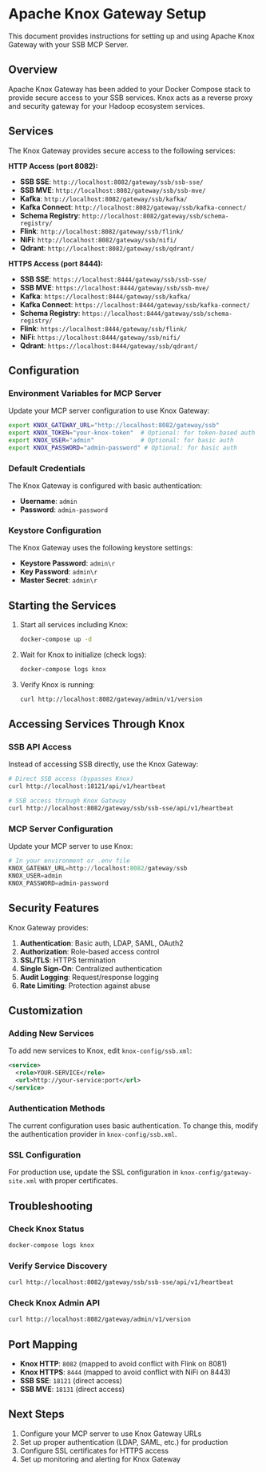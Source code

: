 # Apache Knox Gateway Setup

This document provides instructions for setting up and using Apache Knox Gateway with your SSB MCP Server.

## Overview

Apache Knox Gateway has been added to your Docker Compose stack to provide secure access to your SSB services. Knox acts as a reverse proxy and security gateway for your Hadoop ecosystem services.

## Services

The Knox Gateway provides secure access to the following services:

**HTTP Access (port 8082):**
- **SSB SSE**: `http://localhost:8082/gateway/ssb/ssb-sse/`
- **SSB MVE**: `http://localhost:8082/gateway/ssb/ssb-mve/`
- **Kafka**: `http://localhost:8082/gateway/ssb/kafka/`
- **Kafka Connect**: `http://localhost:8082/gateway/ssb/kafka-connect/`
- **Schema Registry**: `http://localhost:8082/gateway/ssb/schema-registry/`
- **Flink**: `http://localhost:8082/gateway/ssb/flink/`
- **NiFi**: `http://localhost:8082/gateway/ssb/nifi/`
- **Qdrant**: `http://localhost:8082/gateway/ssb/qdrant/`

**HTTPS Access (port 8444):**
- **SSB SSE**: `https://localhost:8444/gateway/ssb/ssb-sse/`
- **SSB MVE**: `https://localhost:8444/gateway/ssb/ssb-mve/`
- **Kafka**: `https://localhost:8444/gateway/ssb/kafka/`
- **Kafka Connect**: `https://localhost:8444/gateway/ssb/kafka-connect/`
- **Schema Registry**: `https://localhost:8444/gateway/ssb/schema-registry/`
- **Flink**: `https://localhost:8444/gateway/ssb/flink/`
- **NiFi**: `https://localhost:8444/gateway/ssb/nifi/`
- **Qdrant**: `https://localhost:8444/gateway/ssb/qdrant/`

## Configuration

### Environment Variables for MCP Server

Update your MCP server configuration to use Knox Gateway:

```bash
export KNOX_GATEWAY_URL="http://localhost:8082/gateway/ssb"
export KNOX_TOKEN="your-knox-token"  # Optional: for token-based auth
export KNOX_USER="admin"             # Optional: for basic auth
export KNOX_PASSWORD="admin-password" # Optional: for basic auth
```

### Default Credentials

The Knox Gateway is configured with basic authentication:
- **Username**: `admin`
- **Password**: `admin-password`

### Keystore Configuration

The Knox Gateway uses the following keystore settings:
- **Keystore Password**: `admin\r`
- **Key Password**: `admin\r`
- **Master Secret**: `admin\r`

## Starting the Services

1. Start all services including Knox:
   ```bash
   docker-compose up -d
   ```

2. Wait for Knox to initialize (check logs):
   ```bash
   docker-compose logs knox
   ```

3. Verify Knox is running:
   ```bash
   curl http://localhost:8082/gateway/admin/v1/version
   ```

## Accessing Services Through Knox

### SSB API Access

Instead of accessing SSB directly, use the Knox Gateway:

```bash
# Direct SSB access (bypasses Knox)
curl http://localhost:18121/api/v1/heartbeat

# SSB access through Knox Gateway
curl http://localhost:8082/gateway/ssb/ssb-sse/api/v1/heartbeat
```

### MCP Server Configuration

Update your MCP server to use Knox:

```python
# In your environment or .env file
KNOX_GATEWAY_URL=http://localhost:8082/gateway/ssb
KNOX_USER=admin
KNOX_PASSWORD=admin-password
```

## Security Features

Knox Gateway provides:

1. **Authentication**: Basic auth, LDAP, SAML, OAuth2
2. **Authorization**: Role-based access control
3. **SSL/TLS**: HTTPS termination
4. **Single Sign-On**: Centralized authentication
5. **Audit Logging**: Request/response logging
6. **Rate Limiting**: Protection against abuse

## Customization

### Adding New Services

To add new services to Knox, edit `knox-config/ssb.xml`:

```xml
<service>
  <role>YOUR-SERVICE</role>
  <url>http://your-service:port</url>
</service>
```

### Authentication Methods

The current configuration uses basic authentication. To change this, modify the authentication provider in `knox-config/ssb.xml`.

### SSL Configuration

For production use, update the SSL configuration in `knox-config/gateway-site.xml` with proper certificates.

## Troubleshooting

### Check Knox Status
```bash
docker-compose logs knox
```

### Verify Service Discovery
```bash
curl http://localhost:8082/gateway/ssb/ssb-sse/api/v1/heartbeat
```

### Check Knox Admin API
```bash
curl http://localhost:8082/gateway/admin/v1/version
```

## Port Mapping

- **Knox HTTP**: `8082` (mapped to avoid conflict with Flink on 8081)
- **Knox HTTPS**: `8444` (mapped to avoid conflict with NiFi on 8443)
- **SSB SSE**: `18121` (direct access)
- **SSB MVE**: `18131` (direct access)

## Next Steps

1. Configure your MCP server to use Knox Gateway URLs
2. Set up proper authentication (LDAP, SAML, etc.) for production
3. Configure SSL certificates for HTTPS access
4. Set up monitoring and alerting for Knox Gateway
